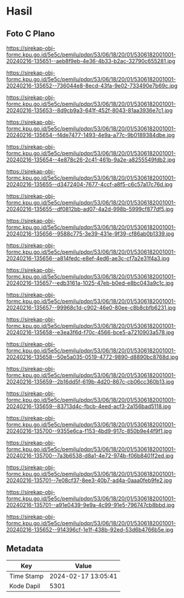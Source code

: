 # Hasil

## Foto C Plano

https://sirekap-obj-formc.kpu.go.id/5e5c/pemilu/pdpr/53/06/18/20/01/5306182001001-20240216-135651--aeb8f9eb-4e36-4b33-b2ac-32790c655281.jpg

https://sirekap-obj-formc.kpu.go.id/5e5c/pemilu/pdpr/53/06/18/20/01/5306182001001-20240216-135652--736044e8-8ecd-43fa-9e02-733490e7b69c.jpg

https://sirekap-obj-formc.kpu.go.id/5e5c/pemilu/pdpr/53/06/18/20/01/5306182001001-20240216-135653--8d9cb9a3-641f-452f-8043-81aa3936e7c1.jpg

https://sirekap-obj-formc.kpu.go.id/5e5c/pemilu/pdpr/53/06/18/20/01/5306182001001-20240216-135654--f4de7477-1493-4e9a-a77c-9b0189384dbe.jpg

https://sirekap-obj-formc.kpu.go.id/5e5c/pemilu/pdpr/53/06/18/20/01/5306182001001-20240216-135654--4e878c26-2c41-461b-9a2e-a8255549fdb2.jpg

https://sirekap-obj-formc.kpu.go.id/5e5c/pemilu/pdpr/53/06/18/20/01/5306182001001-20240216-135655--d3472404-7677-4ccf-a8f5-c6c57a17c76d.jpg

https://sirekap-obj-formc.kpu.go.id/5e5c/pemilu/pdpr/53/06/18/20/01/5306182001001-20240216-135655--df0812bb-ad07-4a2d-998b-5999cf877df5.jpg

https://sirekap-obj-formc.kpu.go.id/5e5c/pemilu/pdpr/53/06/18/20/01/5306182001001-20240216-135656--9588c775-3e39-431e-9f39-cf86ab0b1339.jpg

https://sirekap-obj-formc.kpu.go.id/5e5c/pemilu/pdpr/53/06/18/20/01/5306182001001-20240216-135656--a814fedc-e8ef-4ed6-ae3c-cf7a2e31f4a3.jpg

https://sirekap-obj-formc.kpu.go.id/5e5c/pemilu/pdpr/53/06/18/20/01/5306182001001-20240216-135657--edb3161a-1025-47eb-b0ed-e8bc043a9c1c.jpg

https://sirekap-obj-formc.kpu.go.id/5e5c/pemilu/pdpr/53/06/18/20/01/5306182001001-20240216-135657--99968c1d-c902-46e0-80ee-c8b8cbfb6231.jpg

https://sirekap-obj-formc.kpu.go.id/5e5c/pemilu/pdpr/53/06/18/20/01/5306182001001-20240216-135658--e3ea3f6d-f70c-4566-bce5-a7210903a578.jpg

https://sirekap-obj-formc.kpu.go.id/5e5c/pemilu/pdpr/53/06/18/20/01/5306182001001-20240216-135658--50e5a035-0519-4772-9890-d8890bc8768d.jpg

https://sirekap-obj-formc.kpu.go.id/5e5c/pemilu/pdpr/53/06/18/20/01/5306182001001-20240216-135659--2b16dd5f-619b-4d20-867c-cb06cc360b13.jpg

https://sirekap-obj-formc.kpu.go.id/5e5c/pemilu/pdpr/53/06/18/20/01/5306182001001-20240216-135659--83713d4c-fbcb-4eed-acf3-2a156bad5118.jpg

https://sirekap-obj-formc.kpu.go.id/5e5c/pemilu/pdpr/53/06/18/20/01/5306182001001-20240216-135700--9355e6ca-f153-4bd9-917c-850b9e44f9f1.jpg

https://sirekap-obj-formc.kpu.go.id/5e5c/pemilu/pdpr/53/06/18/20/01/5306182001001-20240216-135700--7a3b6538-d8a1-4e72-974b-f06b8401f2ed.jpg

https://sirekap-obj-formc.kpu.go.id/5e5c/pemilu/pdpr/53/06/18/20/01/5306182001001-20240216-135701--7e08cf37-8ee3-40b7-ad4a-0aaa0feb9fe2.jpg

https://sirekap-obj-formc.kpu.go.id/5e5c/pemilu/pdpr/53/06/18/20/01/5306182001001-20240216-135701--a91e0439-9e9a-4c99-91e5-796747cb8bbd.jpg

https://sirekap-obj-formc.kpu.go.id/5e5c/pemilu/pdpr/53/06/18/20/01/5306182001001-20240216-135652--914396cf-1e1f-438b-92ed-53d6b4766b5e.jpg


## Metadata

| Key        | Value               |
| ---------- | ------------------- |
| Time Stamp | 2024-02-17 13:05:41 |
| Kode Dapil | 5301                |



